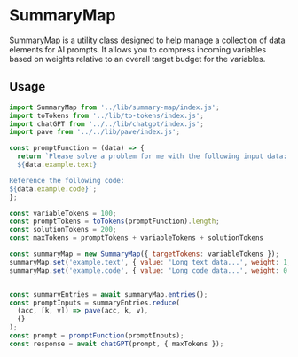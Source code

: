 # SummaryMap

SummaryMap is a utility class designed to help manage a collection of data elements for AI prompts. It allows you to compress incoming variables based on weights relative to an overall target budget for the variables.

## Usage

```javascript
import SummaryMap from '../lib/summary-map/index.js';
import toTokens from '../lib/to-tokens/index.js';
import chatGPT from '../../lib/chatgpt/index.js';
import pave from '../../lib/pave/index.js';

const promptFunction = (data) => {
  return `Please solve a problem for me with the following input data:
  ${data.example.text}

Reference the following code:
${data.example.code}`;
};

const variableTokens = 100;
const promptTokens = toTokens(promptFunction).length;
const solutionTokens = 200;
const maxTokens = promptTokens + variableTokens + solutionTokens

const summaryMap = new SummaryMap({ targetTokens: variableTokens });
summaryMap.set('example.text', { value: 'Long text data...', weight: 1, type: 'text' });
summaryMap.set('example.code', { value: 'Long code data...', weight: 0.5, type: 'code' });


const summaryEntries = await summaryMap.entries();
const promptInputs = summaryEntries.reduce(
  (acc, [k, v]) => pave(acc, k, v),
  {}
);
const prompt = promptFunction(promptInputs);
const response = await chatGPT(prompt, { maxTokens });
```
